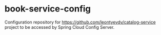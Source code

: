 # book-service-config

Configuration repository for https://github.com/leontyevdv/catalog-service project to be accessed by Spring Cloud Config Server.